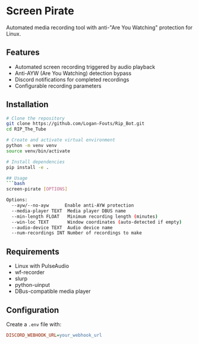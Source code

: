 # Screen Pirate

Automated media recording tool with anti-"Are You Watching" protection for Linux.

## Features
- Automated screen recording triggered by audio playback
- Anti-AYW (Are You Watching) detection bypass
- Discord notifications for completed recordings
- Configurable recording parameters

## Installation
```bash
# Clone the repository
git clone https://github.com/Logan-Fouts/Rip_Bot.git
cd RIP_The_Tube

# Create and activate virtual environment
python -m venv venv
source venv/bin/activate

# Install dependencies
pip install -e .

## Usage
```bash
screen-pirate [OPTIONS]

Options:
  --ayw/--no-ayw      Enable anti-AYW protection
  --media-player TEXT  Media player DBUS name
  --min-length FLOAT   Minimum recording length (minutes)
  --win-loc TEXT       Window coordinates (auto-detected if empty)
  --audio-device TEXT  Audio device name
  --num-recordings INT Number of recordings to make
```

## Requirements
- Linux with PulseAudio
- wf-recorder
- slurp
- python-uinput
- DBus-compatible media player

## Configuration
Create a `.env` file with:
```ini
DISCORD_WEBHOOK_URL=your_webhook_url
```